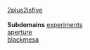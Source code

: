 [2plus2isfive](https://22is5.org)<br>
<br>
__Subdomains__
[experiments](https://experiments.22is5.org)<br>
[aperture](https://aperture.22is5.org)<br>
[blackmesa](https://blackmesa.22is5.org)<br>
